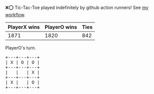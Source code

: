 :x::o: Tic-Tac-Toe played indefinitely by github action runners! See [my workflow](.github/workflows/play.yaml).

|PlayerX wins|PlayerO wins|Ties|
|-|-|-|
|1871|1820|842|

PlayerO's turn.

<pre>
+---+---+---+
| X | O | O |
+---+---+---+
|   |   | X |
+---+---+---+
| X |   | O |
+---+---+---+
</pre>